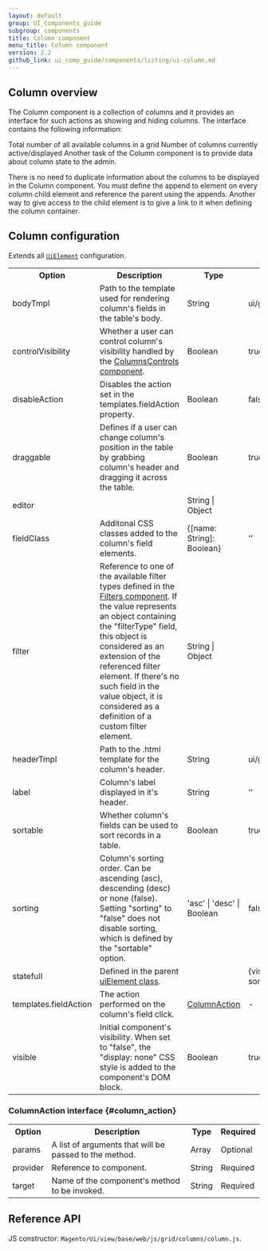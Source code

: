 ```yaml
---
layout: default
group: UI_Components_guide
subgroup: components
title: Column component
menu_title: Column component
version: 2.2
github_link: ui_comp_guide/components/listing/ui-column.md
---
```


## Column overview
The Column component is a collection of columns and it provides an interface for such actions as showing and hiding columns. The interface contains the following information:

Total number of all available columns in a grid
Number of columns currently active/displayed
Another task of the Column component is to provide data about column state to the admin.

There is no need to duplicate information about the columns to be displayed in the Column component. You must define the append to element on every column child element and reference the parent using the appends. Another way to give access to the child element is to give a link to it when defining the column container.

## Column configuration

Extends all [`UiElement`]({{page.baseurl}}ui_comp_guide/concepts/ui_comp_uielement_concept.html) configuration.

<table>
  <tr>
    <th>Option</th>
    <th>Description</th>
    <th>Type</th>
    <th>Default</th>
  </tr>
  <tr>
    <td>bodyTmpl</td>
    <td>Path to the template used for rendering column's fields in the table's body.</td>
    <td>String</td>
    <td>ui/grid/cells/text</td>
  </tr>
  <tr>
    <td>controlVisibility</td>
    <td>Whether a user can control column's visibility handled by the <a href="{{page.baseurl}}ui_comp_guide/components/listing/ui-сolumnsсontrols.html">ColumnsControls component</a>.</td>
    <td>Boolean</td>
    <td>true</td>
  </tr>
  <tr>
    <td>disableAction</td>
    <td>Disables the action set in the templates.fieldAction property.</td>
    <td>Boolean</td>
    <td>false</td>
  </tr>
  <tr>
    <td>draggable</td>
    <td>Defines if a user can change column's position in the table by grabbing column's header and dragging it across the table.</td>
    <td>Boolean</td>
    <td>true</td>
  </tr>
  <tr>
    <td>editor</td>
    <td></td>
    <td>String | Object</td>
    <td></td>
  </tr>
  <tr>
    <td>fieldClass</td>
    <td>Additonal CSS classes added to the column's field elements.</td>
    <td>{[name: String]: Boolean}</td>
    <td>''</td>
  </tr>
  <tr>
    <td>filter</td>
    <td>Reference to one of the available filter types defined in the <a href="{{page.baseurl}}ui_comp_guide/components/listing/ui-filters.html">Filters component</a>. If the value represents an object containing the "filterType" field, this object is considered as an extension of the referenced filter element. If there's no such field in the value object, it is considered as a definition of a custom filter element.</td>
    <td>String | Object</td>
    <td></td>
  </tr>
  <tr>
    <td>headerTmpl</td>
    <td>Path to the .html template for the column's header.</td>
    <td>String</td>
    <td>ui/grid/columns/text</td>
  </tr>
  <tr>
    <td>label</td>
    <td>Column's label displayed in it's header.</td>
    <td>String</td>
    <td>''</td>
  </tr>
  <tr>
    <td>sortable</td>
    <td>Whether column's fields can be used to sort records in a table.</td>
    <td>Boolean</td>
    <td>true</td>
  </tr>
  <tr>
    <td>sorting</td>
    <td>Column's sorting order. Can be ascending (asc), descending (desc) or none (false). Setting "sorting" to "false" does not disable sorting, which is defined by the "sortable" option.</td>
    <td>'asc' | 'desc' | Boolean</td>
    <td>false</td>
  </tr>
  <tr>
    <td>statefull</td>
    <td>Defined in the parent <a href="{{page.baseurl}}ui_comp_guide/concepts/ui_comp_uielement_concept.html">uiElement class</a>.</td>
    <td></td>
    <td>{visible: true, sorting: true}</td>
  </tr>
  <tr>
    <td>templates.fieldAction</td>
    <td>The action performed on the column's field click.</td>
    <td><a href="#column_action">ColumnAction</a></td>
    <td>-</td>
  </tr>
  <tr>
    <td>visible</td>
    <td>Initial component's visibility. When set to "false", the "display: none" CSS style is added to the component's DOM block.</td>
    <td>Boolean</td>
    <td>true</td>
  </tr>
</table>

### ColumnAction interface {#column_action}
<table>
  <tr>
    <th>Option</th>
    <th>Description</th>
    <th>Type</th>
    <th>Required</th>
  </tr>
  <tr>
    <td>params</td>
    <td>A list of arguments that will be passed to the method.</td>
    <td>Array</td>
    <td>Optional</td>
  </tr>
  <tr>
    <td>provider</td>
    <td>Reference to component.</td>
    <td>String</td>
    <td>Required</td>
  </tr>
  <tr>
    <td>target</td>
    <td>Name of the component's method to be invoked.</td>
    <td>String</td>
    <td>Required</td>
  </tr>
</table>


## Reference API

JS constructor: `Magento/Ui/view/base/web/js/grid/columns/column.js`.
